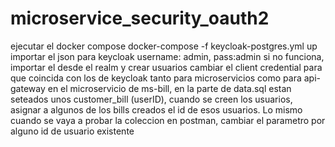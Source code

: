 # microservice_security_oauth2

ejecutar el docker compose docker-compose -f keycloak-postgres.yml up
importar el json para keycloak username: admin, pass:admin
si no funciona, importar el desde el realm y crear usuarios
cambiar el client credential para que coincida con los de keycloak tanto para microservicios como para api-gateway
en el microservicio de ms-bill, en la parte de data.sql estan seteados unos customer_bill (userID), cuando se creen los usuarios,
asignar a algunos de los bills creados el id de esos usuarios.
Lo mismo cuando se vaya a probar la coleccion en postman, cambiar el parametro por alguno id de usuario existente 
